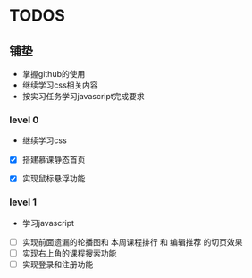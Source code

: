 # TODOS

## 铺垫

* 掌握github的使用
* 继续学习css相关内容
* 按实习任务学习javascript完成要求

### level 0

* 继续学习css

* [x] 搭建慕课静态首页

* [x] 实现鼠标悬浮功能

### level 1

* 学习javascript

* [ ] 实现前面遗漏的轮播图和 本周课程排行 和 编辑推荐 的切页效果
* [ ] 实现右上角的课程搜索功能
* [ ] 实现登录和注册功能
